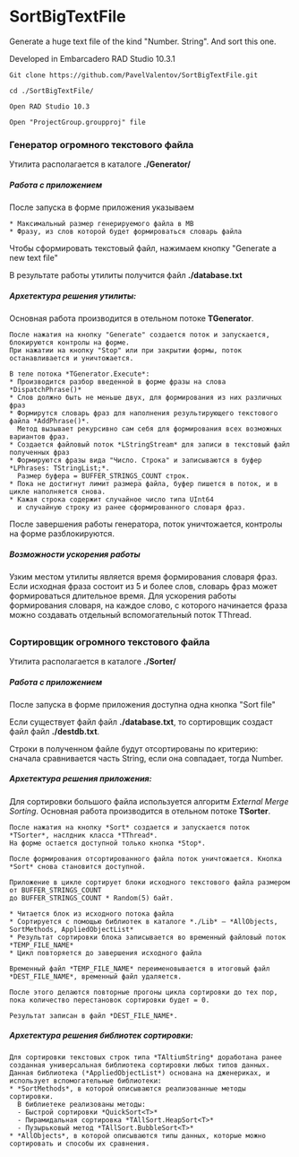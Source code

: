 # SortBigTextFile
Generate a huge text file of the kind "Number. String". And sort this one.

Developed in Embarcadero RAD Studio 10.3.1

    Git clone https://github.com/PavelValentov/SortBigTextFile.git
    
    cd ./SortBigTextFile/ 
    
    Open RAD Studio 10.3
    
    Open "ProjectGroup.groupproj" file 

### Генератор огромного текстового файла

Утилита располагается в каталоге **./Generator/**

##### Работа с приложением

После запуска в форме приложения указываем

    * Максимальный размер генерируемого файла в MB
    * Фразу, из слов которой будет формироваться словарь файла

Чтобы сформировать текстовый файл, нажимаем кнопку "Generate a new text file"

В результате работы утилиты получится файл **./database.txt**

##### Архетектура решения утилиты:
 
Основная работа производится в отельном потоке **TGenerator**.

```text
После нажатия на кнопку "Generate" создается поток и запускается, блокируются контролы на форме.
При нажатии на кнопку "Stop" или при закрытии формы, поток останавливается и уничтожается.

В теле потока *TGenerator.Execute*:
* Производится разбор введенной в форме фразы на слова *DispatchPhrase()*
* Слов должно быть не меньше двух, для формирования из них различных фраз
* Формирутся словарь фраз для наполнения результирующего текстового файла *AddPhrase()*.
  Метод вызывает рекурсивно сам себя для формирования всех возможных вариантов фраз.
* Создается файловый поток *LStringStream* для записи в текстовый файл полученных фраз
* Формируются фразы вида "Число. Строка" и записываются в буфер *LPhrases: TStringList;*.
  Размер буфера = BUFFER_STRINGS_COUNT строк.
* Пока не достигнут лимит размера файла, буфер пишется в поток, и в цикле наполняется снова.
* Кажая строка содержит случайное число типа UInt64
  и случайную строку из ранее сформированного словаря фраз.     
```
После завершения работы генератора, поток уничтожается, контролы на форме разблокируются.

##### Возможности ускорения работы

Узким местом утилиты является время формирования словаря фраз.
Если исходная фраза состоит из 5 и более слов, словарь фраз может формироваться длительное время.
Для ускорения работы формирования словаря, на каждое слово, с которого начинается фраза можно создавать отдельный вспомогательный поток TThread.

##

### Сортировщик огромного текстового файла

Утилита располагается в каталоге **./Sorter/**

##### Работа с приложением

После запуска в форме приложения доступна одна кнопка "Sort file"

Если существует файл файл **./database.txt**,
то сортировщик создаст файл файл **./destdb.txt**.

Строки в полученном файле будут отсортированы по критерию: сначала сравнивается часть​ String​, если она совпадает, тогда​ Number.

##### Архетектура решения приложения:
 
Для сортировки большого файла используется алгоритм *External Merge Sorting*.
Основная работа производится в отельном потоке **TSorter**.

```text
После нажатия на кнопку *Sort* создается и запускается поток *TSorter*, наслдник класса *TThread*.
На форме остается доступной только кнопка *Stop*.

После формирования отсортированного файла поток уничтожается. Кнопка *Sort* снова становится доступной.

Приложение в цикле сортирует блоки исходного текстового файла размером от BUFFER_STRINGS_COUNT
до BUFFER_STRINGS_COUNT * Random(5) байт.

* Читается блок из исходного потока файла
* Сортируется с помощью библиотек в каталоге *./Lib* — *AllObjects, SortMethods, AppliedObjectList*
* Результат сортировки блока записывается во временный файловый поток *TEMP_FILE_NAME*
* Цикл повторяется до завершения исходного файла

Временный файл *TEMP_FILE_NAME* переименовывается в итоговый файл *DEST_FILE_NAME*, временный файл удаляется.

После этого делаются повторные прогоны цикла сортировки до тех пор,
пока количество перестановок сортировки будет = 0.

Результат записан в файл *DEST_FILE_NAME*. 
```

##### Архетектура решения библиотек сортировки:

```text
Для сортировки текстовых строк типа *TAltiumString* доработана ранее созданная универсальная библиотека сортировки любых типов данных.
Данная библиотека (*AppliedObjectList*) основана на дженериках, и использует вспомогательные библиотеки:
* *SortMethods*, в которой описываются реализованные методы сортировки.
  В библиетеке реализованы методы:
  - Быстрой сортировки *QuickSort<T>*
  - Пирамидальная сортировка *TAllSort.HeapSort<T>*
  - Пузырьковый метод *TAllSort.BubbleSort<T>*
* *AllObjects*, в которой описываются типы данных, которые можно сортировать и способы их сравнения. 
```
